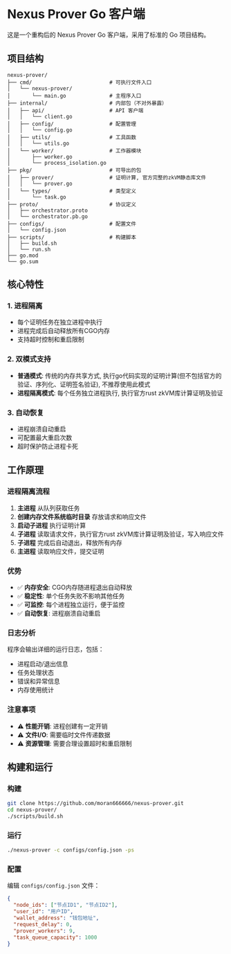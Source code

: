 # Nexus Prover Go 客户端

这是一个重构后的 Nexus Prover Go 客户端，采用了标准的 Go 项目结构。

## 项目结构

```
nexus-prover/
├── cmd/                         # 可执行文件入口
│   └── nexus-prover/
│       └── main.go              # 主程序入口
├── internal/                    # 内部包（不对外暴露）
│   ├── api/                     # API 客户端
│   │   └── client.go
│   ├── config/                  # 配置管理
│   │   └── config.go
│   ├── utils/                   # 工具函数
│   │   └── utils.go
│   └── worker/                  # 工作器模块
│       ├── worker.go
│       └── process_isolation.go
├── pkg/                         # 可导出的包
│   ├── prover/                  # 证明计算, 官方完整的zkVM静态库文件
│   │   └── prover.go
│   └── types/                   # 类型定义
│       └── task.go
├── proto/                       # 协议定义
│   ├── orchestrator.proto
│   └── orchestrator.pb.go
├── configs/                     # 配置文件
│   └── config.json
├── scripts/                     # 构建脚本
│   ├── build.sh
│   └── run.sh
├── go.mod
└── go.sum
```
## 核心特性

### 1. 进程隔离
- 每个证明任务在独立进程中执行
- 进程完成后自动释放所有CGO内存
- 支持超时控制和重启限制

### 2. 双模式支持
- **普通模式**: 传统的内存共享方式, 执行go代码实现的证明计算(但不包括官方的验证、序列化、证明签名验证), 不推荐使用此模式
- **进程隔离模式**: 每个任务独立进程执行, 执行官方rust zkVM库计算证明及验证

### 3. 自动恢复
- 进程崩溃自动重启
- 可配置最大重启次数
- 超时保护防止进程卡死

## 工作原理

### 进程隔离流程
1. **主进程** 从队列获取任务
2. **创建内存文件系统临时目录** 存放请求和响应文件
3. **启动子进程** 执行证明计算
4. **子进程** 读取请求文件，执行官方rust zkVM库计算证明及验证，写入响应文件
5. **子进程** 完成后自动退出，释放所有内存
6. **主进程** 读取响应文件，提交证明

### 优势
- ✅ **内存安全**: CGO内存随进程退出自动释放
- ✅ **稳定性**: 单个任务失败不影响其他任务
- ✅ **可监控**: 每个进程独立运行，便于监控
- ✅ **自动恢复**: 进程崩溃自动重启

### 日志分析
程序会输出详细的运行日志，包括：
- 进程启动/退出信息
- 任务处理状态
- 错误和异常信息
- 内存使用统计

### 注意事项
- ⚠️ **性能开销**: 进程创建有一定开销
- ⚠️ **文件I/O**: 需要临时文件传递数据
- ⚠️ **资源管理**: 需要合理设置超时和重启限制

## 构建和运行

### 构建
```bash
git clone https://github.com/moran666666/nexus-prover.git
cd nexus-prover/
./scripts/build.sh
```

### 运行
```bash
./nexus-prover -c configs/config.json -ps
```

### 配置
编辑 `configs/config.json` 文件：
```json
{
  "node_ids": ["节点ID1", "节点ID2"],
  "user_id": "用户ID",
  "wallet_address": "钱包地址",
  "request_delay": 0,
  "prover_workers": 9,
  "task_queue_capacity": 1000
}
```
